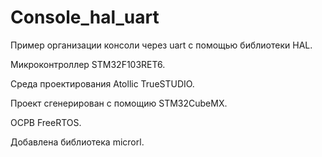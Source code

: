 # Console_hal_uart

Пример организации консоли через uart c помощью библиотеки HAL.

Микроконтроллер STM32F103RET6.

Среда проектирования Atollic TrueSTUDIO.

Проект сгенерирован с помощию STM32CubeMX.

ОСРВ FreeRTOS.

Добавлена библиотека microrl.



